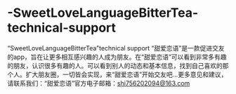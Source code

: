 # -SweetLoveLanguageBitterTea-technical-support
“SweetLoveLanguageBitterTea”technical support
“甜爱恋语”是一款促进交友的app，旨在让更多相互感兴趣的人成为朋友。在“甜爱恋语”可以看到非常多有趣的朋友，认识很多有趣的人。可以看到别人的动态和基本信息，找到自己喜欢的那个人。扩大朋友圈，一切皆会实现，来“甜爱恋语”开始交友吧…更多意见和建议，请联系我们：“甜爱恋语”官方电子邮箱：shi756202094@163.com
